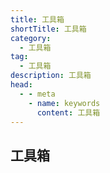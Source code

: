 ```yaml
---
title: 工具箱
shortTitle: 工具箱
category:
  - 工具箱
tag:
  - 工具箱
description: 工具箱
head:
  - - meta
    - name: keywords
      content: 工具箱
---
```


## 工具箱
